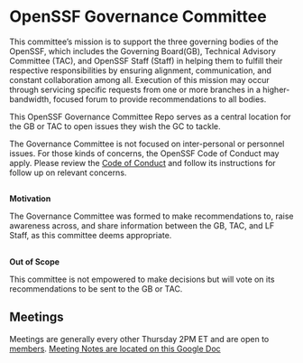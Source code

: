 # **OpenSSF Governance Committee**

This committee’s mission is to support the three governing bodies of the OpenSSF, which includes the Governing Board(GB), Technical Advisory Committee (TAC), and OpenSSF Staff (Staff) in helping them to fulfill their respective responsibilities by ensuring alignment, communication, and constant collaboration among all. Execution of this mission may occur through servicing specific requests from one or more branches in a higher-bandwidth, focused forum to provide recommendations to all bodies.

This OpenSSF Governance Committee Repo serves as a central location for the GB or TAC to open issues they wish the GC to tackle.

The Governance Committee is not focused on inter-personal or personnel issues. For those kinds of concerns, the OpenSSF Code of Conduct may apply. Please review the [Code of Conduct](https://openssf.org/community/code-of-conduct/) and follow its instructions for follow up on relevant concerns.


## 
**Motivation**

The Governance Committee was formed to make recommendations to, raise awareness across, and share information between the GB, TAC, and LF Staff, as this committee deems appropriate. 

## 
**Out of Scope**

This committee is not empowered to make decisions but will vote on its recommendations to be sent to the GB or TAC.  

 

## Meetings

Meetings are generally every other Thursday 2PM ET and are open to [members](https://openssf.org/join/).
[Meeting Notes are located on this Google Doc](https://docs.google.com/document/d/143hymd9MIDfOz9Pe80sE2IPE2O4_ZgZvx5q3e4bUC60/edit#heading=h.wemdgcxhm6ol)
